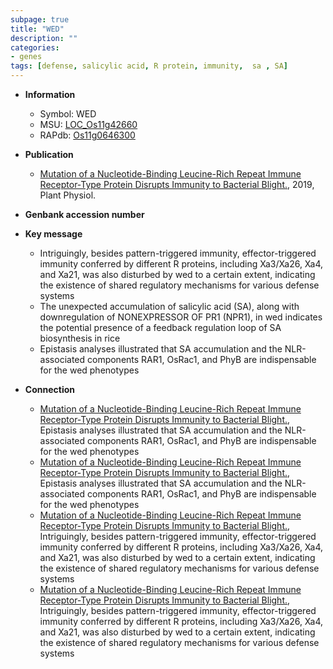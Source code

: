 ```yaml
---
subpage: true
title: "WED"
description: ""
categories:
- genes
tags: [defense, salicylic acid, R protein, immunity,  sa , SA]
---
```


* **Information**  
    + Symbol: WED  
    + MSU: [LOC_Os11g42660](http://rice.plantbiology.msu.edu/cgi-bin/ORF_infopage.cgi?orf=LOC_Os11g42660)  
    + RAPdb: [Os11g0646300](http://rapdb.dna.affrc.go.jp/viewer/gbrowse_details/irgsp1?name=Os11g0646300)  

* **Publication**  
    + [Mutation of a Nucleotide-Binding Leucine-Rich Repeat Immune Receptor-Type Protein Disrupts Immunity to Bacterial Blight.](http://www.ncbi.nlm.nih.gov/pubmed?term=Mutation+of+a+Nucleotide-Binding+Leucine-Rich+Repeat+Immune+Receptor-Type+Protein+Disrupts+Immunity+to+Bacterial+Blight.%5BTitle%5D), 2019, Plant Physiol.

* **Genbank accession number**  

* **Key message**  
    + Intriguingly, besides pattern-triggered immunity, effector-triggered immunity conferred by different R proteins, including Xa3/Xa26, Xa4, and Xa21, was also disturbed by wed to a certain extent, indicating the existence of shared regulatory mechanisms for various defense systems
    + The unexpected accumulation of salicylic acid (SA), along with downregulation of NONEXPRESSOR OF PR1 (NPR1), in wed indicates the potential presence of a feedback regulation loop of SA biosynthesis in rice
    + Epistasis analyses illustrated that SA accumulation and the NLR-associated components RAR1, OsRac1, and PhyB are indispensable for the wed phenotypes

* **Connection**  
    + [Mutation of a Nucleotide-Binding Leucine-Rich Repeat Immune Receptor-Type Protein Disrupts Immunity to Bacterial Blight.](http://www.ncbi.nlm.nih.gov/pubmed?term=Mutation+of+a+Nucleotide-Binding+Leucine-Rich+Repeat+Immune+Receptor-Type+Protein+Disrupts+Immunity+to+Bacterial+Blight.%5BTitle%5D),  Epistasis analyses illustrated that SA accumulation and the NLR-associated components RAR1, OsRac1, and PhyB are indispensable for the wed phenotypes
    + [Mutation of a Nucleotide-Binding Leucine-Rich Repeat Immune Receptor-Type Protein Disrupts Immunity to Bacterial Blight.](http://www.ncbi.nlm.nih.gov/pubmed?term=Mutation+of+a+Nucleotide-Binding+Leucine-Rich+Repeat+Immune+Receptor-Type+Protein+Disrupts+Immunity+to+Bacterial+Blight.%5BTitle%5D),  Epistasis analyses illustrated that SA accumulation and the NLR-associated components RAR1, OsRac1, and PhyB are indispensable for the wed phenotypes
    + [Mutation of a Nucleotide-Binding Leucine-Rich Repeat Immune Receptor-Type Protein Disrupts Immunity to Bacterial Blight.](http://www.ncbi.nlm.nih.gov/pubmed?term=Mutation+of+a+Nucleotide-Binding+Leucine-Rich+Repeat+Immune+Receptor-Type+Protein+Disrupts+Immunity+to+Bacterial+Blight.%5BTitle%5D),  Intriguingly, besides pattern-triggered immunity, effector-triggered immunity conferred by different R proteins, including Xa3/Xa26, Xa4, and Xa21, was also disturbed by wed to a certain extent, indicating the existence of shared regulatory mechanisms for various defense systems
    + [Mutation of a Nucleotide-Binding Leucine-Rich Repeat Immune Receptor-Type Protein Disrupts Immunity to Bacterial Blight.](http://www.ncbi.nlm.nih.gov/pubmed?term=Mutation+of+a+Nucleotide-Binding+Leucine-Rich+Repeat+Immune+Receptor-Type+Protein+Disrupts+Immunity+to+Bacterial+Blight.%5BTitle%5D),  Intriguingly, besides pattern-triggered immunity, effector-triggered immunity conferred by different R proteins, including Xa3/Xa26, Xa4, and Xa21, was also disturbed by wed to a certain extent, indicating the existence of shared regulatory mechanisms for various defense systems



